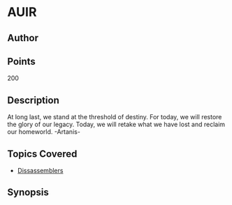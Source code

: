 # AUIR 
## Author

## Points
200
## Description
At long last, we stand at the threshold of destiny. For today, we will restore the glory of our legacy. Today, we will retake what we have lost and reclaim our homeworld. -Artanis-
## Topics Covered

- [Dissassemblers](/reverse-engineering/what-are-disassemblers/)
## Synopsis

